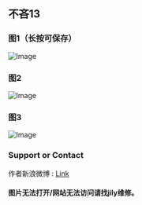 ## 不吝13

### 图1（长按可保存）
![Image](https://xiaochengxv-tuchuang.oss-cn-beijing.aliyuncs.com/linshibulin_131.jpg)

### 图2
![Image](https://xiaochengxv-tuchuang.oss-cn-beijing.aliyuncs.com/linshibulin132.jpg)

### 图3
![Image](https://xiaochengxv-tuchuang.oss-cn-beijing.aliyuncs.com/linshibulin_133.jpg)


### Support or Contact

作者新浪微博 : [Link](https://weibo.com/u/5804614520?profile_ftype=1&is_all=1#_0)

#### 图片无法打开/网站无法访问请找jily维修。

